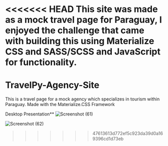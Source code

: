 <<<<<<< HEAD
This site was made as a mock travel page for Paraguay, I enjoyed the challenge that came with building this using Materialize CSS and SASS/SCSS and JavaScript for functionality.
=======
# TravelPy-Agency-Site

This is a travel page for a mock agency which specializes in tourism within Paraguay. Made with the Materialize.CSS Framework

Desktop Presentation**
![Screenshot (61)](https://user-images.githubusercontent.com/84929479/149858165-5f7bb95a-4510-4d70-8414-7bdc43dd8631.png)

![Screenshot (62)](https://user-images.githubusercontent.com/84929479/149858167-4cd2012c-020b-4c83-9eee-f56f382f1df1.png)



>>>>>>> 47613613d772ef5c923da39d0a169396cd1d73eb
